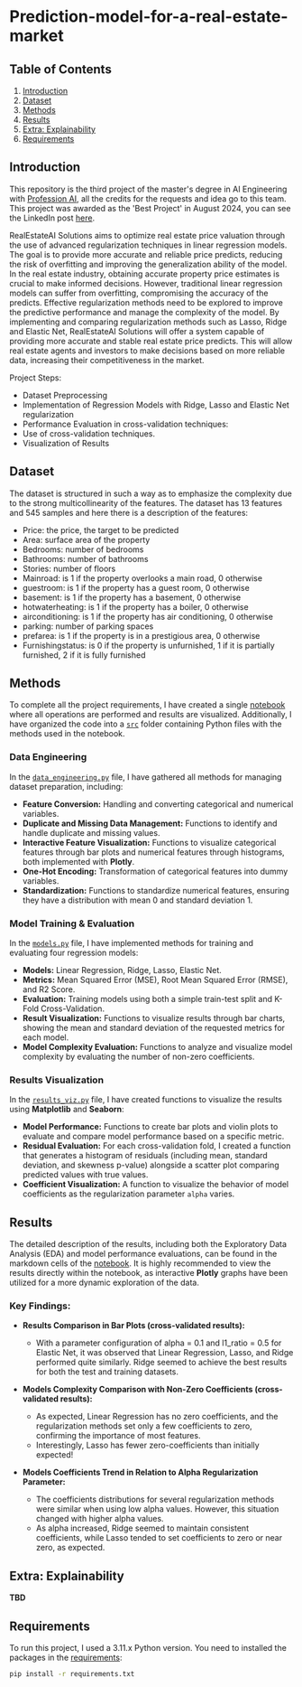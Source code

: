 # Prediction-model-for-a-real-estate-market

## Table of Contents
1. [Introduction](#introduction)
2. [Dataset](#dataset)
3. [Methods](#methods)
4. [Results](#results)
5. [Extra: Explainability](extra-explainability)
6. [Requirements](#requirements)


## Introduction

This repository is the third project of the master's degree in AI Engineering with [Profession AI](https://profession.ai), all the credits for the requests and idea go to this team. This project was awarded as the 'Best Project' in August 2024, you can see the LinkedIn post [here](https://www.linkedin.com/feed/update/urn:li:activity:7236997652976988160/).

RealEstateAI Solutions aims to optimize real estate price valuation through the use of advanced regularization techniques in linear regression models. The goal is to provide more accurate and reliable price predicts, reducing the risk of overfitting and improving the generalization ability of the model. In the real estate industry, obtaining accurate property price estimates is crucial to make informed decisions. However, traditional linear regression models can suffer from overfitting, compromising the accuracy of the predicts. Effective regularization methods need to be explored to improve the predictive performance and manage the complexity of the model. By implementing and comparing regularization methods such as Lasso, Ridge and Elastic Net, RealEstateAI Solutions will offer a system capable of providing more accurate and stable real estate price predicts. This will allow real estate agents and investors to make decisions based on more reliable data, increasing their competitiveness in the market.

Project Steps:
- Dataset Preprocessing
- Implementation of Regression Models with Ridge, Lasso and Elastic Net regularization
- Performance Evaluation in cross-validation techniques:
- Use of cross-validation techniques.
- Visualization of Results

## Dataset

The dataset is structured in such a way as to emphasize the complexity due to the strong multicollinearity of the features. The dataset has 13 features and 545 samples and here there is a description of the features:
- Price: the price, the target to be predicted
- Area: surface area of ​​the property
- Bedrooms: number of bedrooms
- Bathrooms: number of bathrooms
- Stories: number of floors
- Mainroad: is 1 if the property overlooks a main road, 0 otherwise
- guestroom: is 1 if the property has a guest room, 0 otherwise
- basement: is 1 if the property has a basement, 0 otherwise
- hotwaterheating: is 1 if the property has a boiler, 0 otherwise
- airconditioning: is 1 if the property has air conditioning, 0 otherwise
- parking: number of parking spaces
- prefarea: is 1 if the property is in a prestigious area, 0 otherwise
- Furnishingstatus: is 0 if the property is unfurnished, 1 if it is partially furnished, 2 if it is fully furnished

## Methods

To complete all the project requirements, I have created a single [notebook](prediction_model.ipynb) where all operations are performed and results are visualized. Additionally, I have organized the code into a [`src`](src/) folder containing Python files with the methods used in the notebook.

### Data Engineering

In the [`data_engineering.py`](src/data_engineering.py) file, I have gathered all methods for managing dataset preparation, including:

- **Feature Conversion:** Handling and converting categorical and numerical variables.
- **Duplicate and Missing Data Management:** Functions to identify and handle duplicate and missing values.
- **Interactive Feature Visualization:** Functions to visualize categorical features through bar plots and numerical features through histograms, both implemented with **Plotly**.
- **One-Hot Encoding:** Transformation of categorical features into dummy variables.
- **Standardization:** Functions to standardize numerical features, ensuring they have a distribution with mean 0 and standard deviation 1.

### Model Training & Evaluation

In the [`models.py`](src/models.py) file, I have implemented methods for training and evaluating four regression models:

- **Models:** Linear Regression, Ridge, Lasso, Elastic Net.
- **Metrics:** Mean Squared Error (MSE), Root Mean Squared Error (RMSE), and R2 Score.
- **Evaluation:** Training models using both a simple train-test split and K-Fold Cross-Validation.
- **Result Visualization:** Functions to visualize results through bar charts, showing the mean and standard deviation of the requested metrics for each model.
- **Model Complexity Evaluation:** Functions to analyze and visualize model complexity by evaluating the number of non-zero coefficients.

### Results Visualization

In the [`results_viz.py`](src/results_viz.py) file, I have created functions to visualize the results using **Matplotlib** and **Seaborn**:

- **Model Performance:** Functions to create bar plots and violin plots to evaluate and compare model performance based on a specific metric.
- **Residual Evaluation:** For each cross-validation fold, I created a function that generates a histogram of residuals (including mean, standard deviation, and skewness p-value) alongside a scatter plot comparing predicted values with true values.
- **Coefficient Visualization:** A function to visualize the behavior of model coefficients as the regularization parameter `alpha` varies.

## Results

The detailed description of the results, including both the Exploratory Data Analysis (EDA) and model performance evaluations, can be found in the markdown cells of the [notebook](prediction_model.ipynb). It is highly recommended to view the results directly within the notebook, as interactive **Plotly** graphs have been utilized for a more dynamic exploration of the data.

### Key Findings:

- **Results Comparison in Bar Plots (cross-validated results):**
    * With a parameter configuration of alpha = 0.1 and l1_ratio = 0.5 for Elastic Net, it was observed that Linear Regression, Lasso, and Ridge performed quite similarly. Ridge seemed to achieve the best results for both the test and training datasets.

- **Models Complexity Comparison with Non-Zero Coefficients (cross-validated results):**
    * As expected, Linear Regression has no zero coefficients, and the regularization methods set only a few coefficients to zero, confirming the importance of most features.
    * Interestingly, Lasso has fewer zero-coefficients than initially expected!

- **Models Coefficients Trend in Relation to Alpha Regularization Parameter:**
    * The coefficients distributions for several regularization methods were similar when using low alpha values. However, this situation changed with higher alpha values.
    * As alpha increased, Ridge seemed to maintain consistent coefficients, while Lasso tended to set coefficients to zero or near zero, as expected.


## Extra: Explainability

**TBD**

## Requirements

To run this project, I used a 3.11.x Python version. You need to installed the packages in the [requirements](requirements.txt):

```bash
pip install -r requirements.txt

